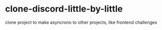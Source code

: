 # clone-discord-little-by-little

clone project to make asyncrono to other projects, like frontend challenges
